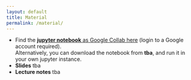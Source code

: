 ```yaml
---
layout: default
title: Material
permalink: /material/
---
```


- Find the [**jupyter notebook** as Google Collab here](https://colab.research.google.com/drive/1boTHksrPBnFTUb_Ja29apwou22BVrNoR?usp=sharing) (login to a Google account required).  
  Alternatively, you can download the notebook from **tba**, and run it in your own jupyter instance.
- **Slides** tba
- **Lecture notes** tba
